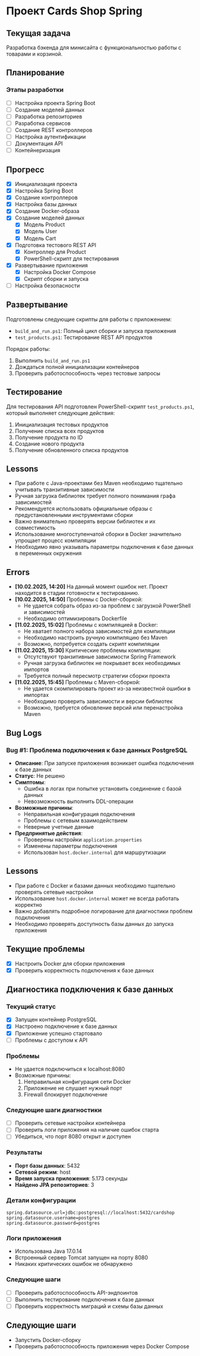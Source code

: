 # Проект Cards Shop Spring

## Текущая задача
Разработка бэкенда для минисайта с функциональностью работы с товарами и корзиной.

## Планирование

### Этапы разработки
- [ ] Настройка проекта Spring Boot
- [ ] Создание моделей данных
- [ ] Разработка репозиториев
- [ ] Разработка сервисов
- [ ] Создание REST контроллеров
- [ ] Настройка аутентификации
- [ ] Документация API
- [ ] Контейнеризация

## Прогресс
- [X] Инициализация проекта
- [X] Настройка Spring Boot
- [X] Создание контроллеров
- [X] Настройка базы данных
- [X] Создание Docker-образа
- [X] Создание моделей данных
  - [X] Модель Product
  - [X] Модель User
  - [X] Модель Cart
- [X] Подготовка тестового REST API
  - [X] Контроллер для Product
  - [X] PowerShell-скрипт для тестирования
- [X] Развертывание приложения
  - [X] Настройка Docker Compose
  - [X] Скрипт сборки и запуска
- [ ] Настройка безопасности

## Развертывание
Подготовлены следующие скрипты для работы с приложением:
- `build_and_run.ps1`: Полный цикл сборки и запуска приложения
- `test_products.ps1`: Тестирование REST API продуктов

Порядок работы:
1. Выполнить `build_and_run.ps1`
2. Дождаться полной инициализации контейнеров
3. Проверить работоспособность через тестовые запросы

## Тестирование
Для тестирования API подготовлен PowerShell-скрипт `test_products.ps1`, который выполняет следующие действия:
1. Инициализация тестовых продуктов
2. Получение списка всех продуктов
3. Получение продукта по ID
4. Создание нового продукта
5. Получение обновленного списка продуктов

## Lessons
- При работе с Java-проектами без Maven необходимо тщательно учитывать транзитивные зависимости
- Ручная загрузка библиотек требует полного понимания графа зависимостей
- Рекомендуется использовать официальные образы с предустановленными инструментами сборки
- Важно внимательно проверять версии библиотек и их совместимость
- Использование многоступенчатой сборки в Docker значительно упрощает процесс компиляции
- Необходимо явно указывать параметры подключения к базе данных в переменных окружения

## Errors
- **[10.02.2025, 14:20]** На данный момент ошибок нет. Проект находится в стадии готовности к тестированию.
- **[10.02.2025, 14:50]** Проблемы с Docker-сборкой:
  * Не удается собрать образ из-за проблем с загрузкой PowerShell и зависимостей
  * Необходимо оптимизировать Dockerfile
- **[11.02.2025, 15:02]** Проблемы с компиляцией в Docker:
  * Не хватает полного набора зависимостей для компиляции
  * Необходимо настроить ручную компиляцию без Maven
  * Возможно, потребуется создать скрипт компиляции
- **[11.02.2025, 15:30]** Критические проблемы компиляции:
  * Отсутствуют транзитивные зависимости Spring Framework
  * Ручная загрузка библиотек не покрывает всех необходимых импортов
  * Требуется полный пересмотр стратегии сборки проекта
- **[11.02.2025, 15:45]** Проблемы с Maven-сборкой:
  * Не удается скомпилировать проект из-за неизвестной ошибки в импортах
  * Необходимо проверить зависимости и версии библиотек
  * Возможно, требуется обновление версий или перенастройка Maven

## Bug Logs
### Bug #1: Проблема подключения к базе данных PostgreSQL
- **Описание**: При запуске приложения возникает ошибка подключения к базе данных
- **Статус**: Не решено
- **Симптомы**: 
  - Ошибка в логах при попытке установить соединение с базой данных
  - Невозможность выполнить DDL-операции
- **Возможные причины**:
  - Неправильная конфигурация подключения
  - Проблемы с сетевым взаимодействием
  - Неверные учетные данные
- **Предпринятые действия**:
  - Проверены настройки `application.properties`
  - Изменены параметры подключения
  - Использован `host.docker.internal` для маршрутизации

## Lessons
- При работе с Docker и базами данных необходимо тщательно проверять сетевые настройки
- Использование `host.docker.internal` может не всегда работать корректно
- Важно добавлять подробное логирование для диагностики проблем подключения
- Необходимо проверять доступность базы данных до запуска приложения

## Текущие проблемы
- [X] Настроить Docker для сборки приложения
- [X] Проверить корректность подключения к базе данных

## Диагностика подключения к базе данных
### Текущий статус
- [X] Запущен контейнер PostgreSQL
- [X] Настроено подключение к базе данных
- [X] Приложение успешно стартовало
- [ ] Проблемы с доступом к API

### Проблемы
- Не удается подключиться к localhost:8080
- Возможные причины:
  1. Неправильная конфигурация сети Docker
  2. Приложение не слушает нужный порт
  3. Firewall блокирует подключение

### Следующие шаги диагностики
- [ ] Проверить сетевые настройки контейнера
- [ ] Проверить логи приложения на наличие ошибок старта
- [ ] Убедиться, что порт 8080 открыт и доступен

### Результаты
- **Порт базы данных**: 5432
- **Сетевой режим**: host
- **Время запуска приложения**: 5.173 секунды
- **Найдено JPA репозиториев**: 3

### Детали конфигурации
```properties
spring.datasource.url=jdbc:postgresql://localhost:5432/cardshop
spring.datasource.username=postgres
spring.datasource.password=postgres
```

### Логи приложения
- Использована Java 17.0.14
- Встроенный сервер Tomcat запущен на порту 8080
- Никаких критических ошибок не обнаружено

### Следующие шаги
- [ ] Проверить работоспособность API-эндпоинтов
- [ ] Выполнить тестирование подключения к базе данных
- [ ] Проверить корректность миграций и схемы базы данных

## Следующие шаги
- Запустить Docker-сборку
- Проверить работоспособность приложения через Docker Compose
